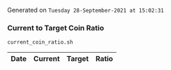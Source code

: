 Generated on `Tuesday 28-September-2021 at 15:02:31`

### Current to Target Coin Ratio
`current_coin_ratio.sh`

Date|Current|Target|Ratio
---|---|---|---
